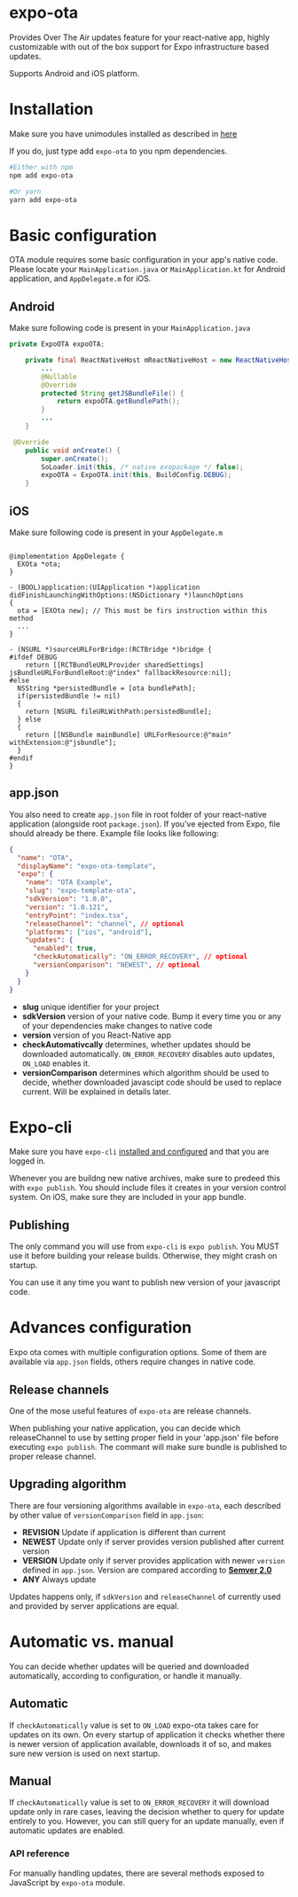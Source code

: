 # expo-ota

Provides Over The Air updates feature for your react-native app, highly customizable with out of the box support for Expo infrastructure based updates.

Supports Android and iOS platform.

# Installation

Make sure you have unimodules installed as described in [here](https://github.com/unimodules/react-native-unimodules/blob/master/README.md)

If you do, just type add `expo-ota` to you npm dependencies.

```bash
#Either with npm
npm add expo-ota

#Or yarn
yarn add expo-ota
```

# Basic configuration

OTA module requires some basic configuration in your app's native code. Please locate your `MainApplication.java` or `MainApplication.kt` for Android application, and `AppDelegate.m` for iOS.

## Android
Make sure following code is present in your `MainApplication.java`

```java
private ExpoOTA expoOTA;

    private final ReactNativeHost mReactNativeHost = new ReactNativeHost(this) {
        ...
        @Nullable
        @Override
        protected String getJSBundleFile() {
            return expoOTA.getBundlePath();
        }
        ...
    }

 @Override
    public void onCreate() {
        super.onCreate();
        SoLoader.init(this, /* native exopackage */ false);
        expoOTA = ExpoOTA.init(this, BuildConfig.DEBUG);
    }

```

## iOS

Make sure following code is present in your `AppDelegate.m`

```objc

@implementation AppDelegate {
  EXOta *ota;
}

- (BOOL)application:(UIApplication *)application didFinishLaunchingWithOptions:(NSDictionary *)launchOptions
{
  ota = [EXOta new]; // This must be firs instruction within this method
  ...
}

- (NSURL *)sourceURLForBridge:(RCTBridge *)bridge {
#ifdef DEBUG
    return [[RCTBundleURLProvider sharedSettings] jsBundleURLForBundleRoot:@"index" fallbackResource:nil];
#else
  NSString *persistedBundle = [ota bundlePath];
  if(persistedBundle != nil)
  {
    return [NSURL fileURLWithPath:persistedBundle];
  } else
  {
    return [[NSBundle mainBundle] URLForResource:@"main" withExtension:@"jsbundle"];
  }
#endif
}
```

## app.json

You also need to create `app.json` file in root folder of your react-native application (alongside root `package.json`). If you've ejected from Expo, file should already be there. Example file looks like following:

```json
{
  "name": "OTA",
  "displayName": "expo-ota-template",
  "expo": {
    "name": "OTA Example",
    "slug": "expo-template-ota",
    "sdkVersion": "1.0.0",
    "version": "1.0.121",
    "entryPoint": "index.tsx",
    "releaseChannel": "channel", // optional
    "platforms": ["ios", "android"],
    "updates": {
      "enabled": true,
      "checkAutomatically": "ON_ERROR_RECOVERY", // optional
      "versionComparison": "NEWEST", // optional
    }
  }
}
```

* **slug** unique identifier for your project
* **sdkVersion** version of your native code. Bump it every time you or any of your dependencies make changes to native code
* **version** version of you React-Native app
* **checkAutomativcally** determines, whether updates should be downloaded automatically. `ON_ERROR_RECOVERY` disables auto updates, `ON_LOAD` enables it.
* **versionComparison** determines which algorithm should be used to decide, whether downloaded javascipt code should be used to replace current. Will be explained in details later.

# Expo-cli
Make sure you have `expo-cli` [installed and configured](https://docs.expo.io/versions/latest/workflow/expo-cli/) and that you are logged in.

Whenever you are buildng new native archives, make sure to predeed this with `expo publish`. You should include files it creates in your version control system. On iOS, make sure they are included in your app bundle.

## Publishing
The only command you will use from `expo-cli` is `expo publish`.
You MUST use it before building your release builds. Otherwise, they might crash on startup.

You can use it any time you want to publish new version of your javascript code.

# Advances configuration

Expo ota comes with multiple configuration options. Some of them are available via `app.json` fields, others require changes in native code.

## Release channels
One of the mose useful features of `expo-ota` are release channels.

When publishing your native application, you can decide which releaseChannel to use by setting proper field in your 'app.json' file before executing `expo publish`. The commant will make sure bundle is published to proper release channel.

## Upgrading algorithm

There are four versioning algorithms available in `expo-ota`, each described by other value of `versionComparison` field in `app.json`:

* **REVISION** Update if application is different than current
* **NEWEST** Update only if server provides version published after current version
* **VERSION** Update only if server provides application with newer `version` defined in `app.json`. Version are compared according to [**Semver 2.0**](https://semver.org/)
* **ANY** Always update

Updates happens only, if `sdkVersion` and `releaseChannel` of currently used and provided by server applications are equal.

# Automatic vs. manual

You can decide whether updates will be queried and downloaded automatically, according to configuration, or handle it manually.

## Automatic
If `checkAutomatically` value is set to `ON_LOAD` expo-ota takes care for updates on its own. On every startup of application it checks whether there is newer version of application available, downloads it of so, and makes sure new version is used on next startup.

## Manual
If `checkAutomatically` value is set to `ON_ERROR_RECOVERY` it will download update only in rare cases, leaving the decision whether to query for update entirely to you. However, you can still query for an update manually, even if automatic updates are enabled.

### API reference
For manually handling updates, there are several methods exposed to JavaScript by `expo-ota` module.